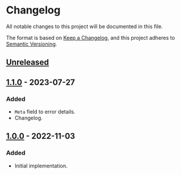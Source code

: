 # Changelog

All notable changes to this project will be documented in this file.

The format is based on [Keep a Changelog](https://keepachangelog.com/en/1.0.0/),
and this project adheres to [Semantic Versioning](https://semver.org/spec/v2.0.0.html).

## [Unreleased]

## [1.1.0] - 2023-07-27

### Added

- `Meta` field to error details.
- Changelog.

## [1.0.0] - 2022-11-03

### Added

- Initial implementation.

[unreleased]: https://github.com/dnozdrin/errdetail/compare/v1.1.0...HEAD
[1.1.0]: https://github.com/dnozdrin/errdetail/compare/v1.0.0...v1.1.0
[1.0.0]: https://github.com/dnozdrin/errdetail/releases/tag/v1.0.0
